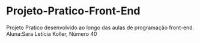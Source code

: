 # Projeto-Pratico-Front-End
Projeto Pratico desenvolvido ao longo das aulas de programação front-end.
Aluna:Sara Letícia Koller, Número 40
